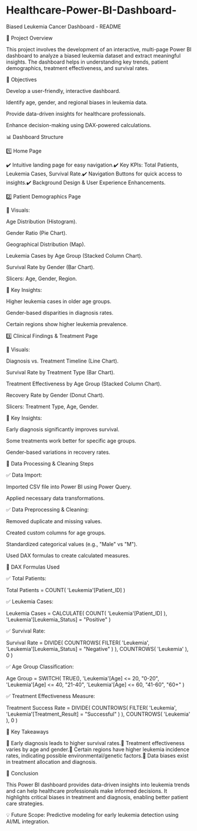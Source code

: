 # Healthcare-Power-BI-Dashboard-

Biased Leukemia Cancer Dashboard - README

📌 Project Overview

This project involves the development of an interactive, multi-page Power BI dashboard to analyze a biased leukemia dataset and extract meaningful insights. The dashboard helps in understanding key trends, patient demographics, treatment effectiveness, and survival rates.

🎯 Objectives

Develop a user-friendly, interactive dashboard.

Identify age, gender, and regional biases in leukemia data.

Provide data-driven insights for healthcare professionals.

Enhance decision-making using DAX-powered calculations.

📊 Dashboard Structure

1️⃣ Home Page

✔️ Intuitive landing page for easy navigation.✔️ Key KPIs: Total Patients, Leukemia Cases, Survival Rate.✔️ Navigation Buttons for quick access to insights.✔️ Background Design & User Experience Enhancements.

2️⃣ Patient Demographics Page

📌 Visuals:

Age Distribution (Histogram).

Gender Ratio (Pie Chart).

Geographical Distribution (Map).

Leukemia Cases by Age Group (Stacked Column Chart).

Survival Rate by Gender (Bar Chart).

Slicers: Age, Gender, Region.

📌 Key Insights:

Higher leukemia cases in older age groups.

Gender-based disparities in diagnosis rates.

Certain regions show higher leukemia prevalence.

3️⃣ Clinical Findings & Treatment Page

📌 Visuals:

Diagnosis vs. Treatment Timeline (Line Chart).

Survival Rate by Treatment Type (Bar Chart).

Treatment Effectiveness by Age Group (Stacked Column Chart).

Recovery Rate by Gender (Donut Chart).

Slicers: Treatment Type, Age, Gender.

📌 Key Insights:

Early diagnosis significantly improves survival.

Some treatments work better for specific age groups.

Gender-based variations in recovery rates.

📂 Data Processing & Cleaning Steps

✅ Data Import:

Imported CSV file into Power BI using Power Query.

Applied necessary data transformations.

✅ Data Preprocessing & Cleaning:

Removed duplicate and missing values.

Created custom columns for age groups.

Standardized categorical values (e.g., "Male" vs "M").

Used DAX formulas to create calculated measures.

📌 DAX Formulas Used

✅ Total Patients:

Total Patients = COUNT( 'Leukemia'[Patient_ID] )

✅ Leukemia Cases:

Leukemia Cases = CALCULATE( COUNT( 'Leukemia'[Patient_ID] ), 'Leukemia'[Leukemia_Status] = "Positive" )

✅ Survival Rate:

Survival Rate =
DIVIDE( COUNTROWS( FILTER( 'Leukemia', 'Leukemia'[Leukemia_Status] = "Negative" ) ),
        COUNTROWS( 'Leukemia' ),
        0 )

✅ Age Group Classification:

Age Group =
SWITCH( TRUE(),
    'Leukemia'[Age] <= 20, "0-20",
    'Leukemia'[Age] <= 40, "21-40",
    'Leukemia'[Age] <= 60, "41-60",
    "60+"
)

✅ Treatment Effectiveness Measure:

Treatment Success Rate =
DIVIDE( COUNTROWS( FILTER( 'Leukemia', 'Leukemia'[Treatment_Result] = "Successful" ) ),
        COUNTROWS( 'Leukemia' ),
        0 )

📢 Key Takeaways

📍 Early diagnosis leads to higher survival rates.📍 Treatment effectiveness varies by age and gender.📍 Certain regions have higher leukemia incidence rates, indicating possible environmental/genetic factors.📍 Data biases exist in treatment allocation and diagnosis.

🚀 Conclusion

This Power BI dashboard provides data-driven insights into leukemia trends and can help healthcare professionals make informed decisions. It highlights critical biases in treatment and diagnosis, enabling better patient care strategies.

💡 Future Scope: Predictive modeling for early leukemia detection using AI/ML integration.
